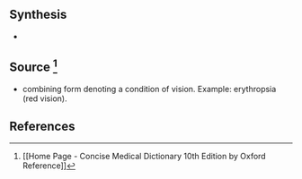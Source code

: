 ## Synthesis
- 
## Source [^1]
- combining form denoting a condition of vision. Example: erythropsia (red vision).
## References

[^1]: [[Home Page - Concise Medical Dictionary 10th Edition by Oxford Reference]]